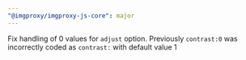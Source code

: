 ```yaml
---
"@imgproxy/imgproxy-js-core": major
---
```


Fix handling of 0 values for `adjust` option. Previously `contrast:0` was incorrectly coded as `contrast:` with default value 1
